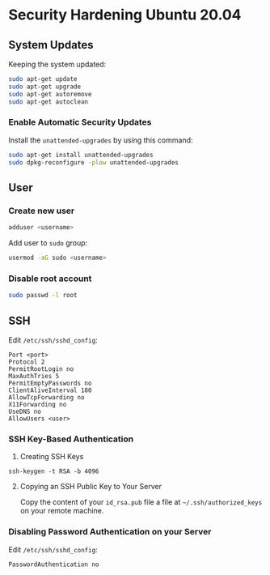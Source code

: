 # Security Hardening Ubuntu 20.04

## System Updates
Keeping the system updated:
```sh
sudo apt-get update
sudo apt-get upgrade
sudo apt-get autoremove
sudo apt-get autoclean
```

### Enable Automatic Security Updates
Install the `unattended-upgrades` by using this command:
```sh
sudo apt-get install unattended-upgrades
sudo dpkg-reconfigure -plow unattended-upgrades
```

## User

### Create new user
```sh
adduser <username>
```

Add user to `sudo` group:
```sh
usermod -aG sudo <username>
```

### Disable root account
```sh
sudo passwd -l root
```

## SSH
Edit `/etc/ssh/sshd_config`:
```
Port <port>
Protocol 2
PermitRootLogin no
MaxAuthTries 5
PermitEmptyPasswords no
ClientAliveInterval 180
AllowTcpForwarding no
X11Forwarding no
UseDNS no
AllowUsers <user>
```
### SSH Key-Based Authentication
1. Creating SSH Keys
```ssh
ssh-keygen -t RSA -b 4096
```

2. Copying an SSH Public Key to Your Server

	Copy the content of your `id_rsa.pub` file a file at `~/.ssh/authorized_keys` on your remote machine.

### Disabling Password Authentication on your Server
Edit `/etc/ssh/sshd_config`:
```
PasswordAuthentication no
```